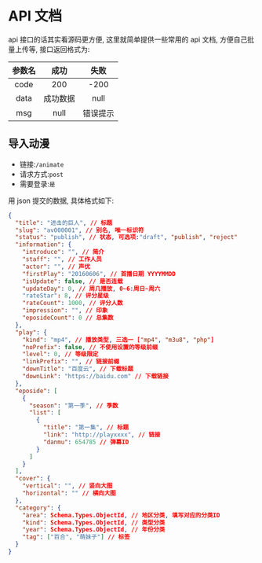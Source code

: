 # API 文档

api 接口的话其实看源码更方便, 这里就简单提供一些常用的 api 文档, 方便自己批量上传等, 接口返回格式为:

| 参数名 |   成功   |   失败   |
| :----: | :------: | :------: |
|  code  |   200    |   -200   |
|  data  | 成功数据 |   null   |
|  msg   |   null   | 错误提示 |

## 导入动漫

- 链接:`/animate`
- 请求方式:`post`
- 需要登录:`是`

用 json 提交的数据, 具体格式如下:

```json
{
  "title": "进击的巨人", // 标题
  "slug": "av000001", // 别名, 唯一标识符
  "status": "publish", // 状态, 可选项:"draft", "publish", "reject"
  "information": {
    "introduce": "", // 简介
    "staff": "", // 工作人员
    "actor": "", // 声优
    "firstPlay": "20160606", // 首播日期 YYYYMMDD
    "isUpdate": false, // 是否连载
    "updateDay": 0, // 周几播放, 0~6:周日~周六
    "rateStar": 8, // 评分星级
    "rateCount": 1000, // 评分人数
    "impression": "", // 印象
    "eposideCount": 0 // 总集数
  },
  "play": {
    "kind": "mp4", // 播放类型, 三选一 ["mp4", "m3u8", "php"]
    "noPrefix": false, // 不使用设置的等级前缀
    "level": 0, // 等级限定
    "linkPrefix": "", // 链接前缀
    "downTitle": "百度云", // 下载标题
    "downLink": "https://baidu.com" // 下载链接
  },
  "eposide": [
    {
      "season": "第一季", // 季数
      "list": [
        {
          "title": "第一集", // 标题
          "link": "http://playxxxx", // 链接
          "danmu": 654785 // 弹幕ID
        }
      ]
    }
  ],
  "cover": {
    "vertical": "", // 竖向大图
    "horizontal": "" // 横向大图
  },
  "category": {
    "area": Schema.Types.ObjectId, // 地区分类, 填写对应的分类ID
    "kind": Schema.Types.ObjectId, // 类型分类
    "year": Schema.Types.ObjectId, // 年份分类
    "tag": ["百合", "萌妹子"] // 标签
  }
}
```

